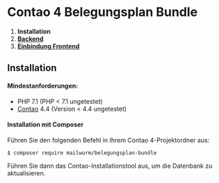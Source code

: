 # Contao 4 Belegungsplan Bundle

1. **Installation**
2. [**Backend**](backend.md)
3. [**Einbindung Frontend**](einbindung-frontend.md)

## Installation

#### Mindestanforderungen:

- PHP 7.1 (PHP < 7.1 ungetestet)
- [Contao](https://github.com/contao/managed-edition) 4.4 (Version < 4.4 ungetestet)


#### Installation mit Composer

Führen Sie den folgenden Befehl in Ihrem Contao 4-Projektordner aus:

    $ composer require mailwurm/belegungsplan-bundle


Führen Sie dann das Contao-Installationstool aus, um die Datenbank zu aktualisieren.
